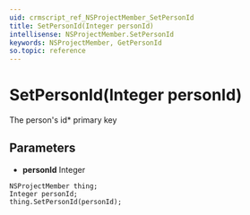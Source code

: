 ```yaml
---
uid: crmscript_ref_NSProjectMember_SetPersonId
title: SetPersonId(Integer personId)
intellisense: NSProjectMember.SetPersonId
keywords: NSProjectMember, GetPersonId
so.topic: reference
---
```


# SetPersonId(Integer personId)

The person's id* primary key

## Parameters

* **personId** Integer

```crmscript
NSProjectMember thing;
Integer personId;
thing.SetPersonId(personId);
```


